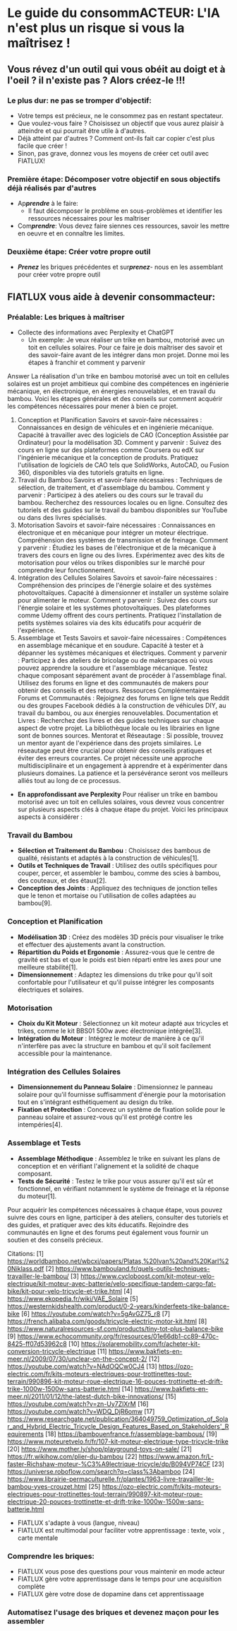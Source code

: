 # Le guide du consommACTEUR: L'IA n'est plus un risque si vous la maîtrisez ! 

## Vous révez d'un outil qui vous obéit au doigt et à l'oeil ? il n'existe pas ? Alors créez-le !!!

### Le plus dur: ne pas se tromper d'objectif:
- Votre temps est précieux, ne le consommez pas en restant spectateur.
- Que voulez-vous faire ? Choisissez un objectif que vous aurez plaisir à atteindre et qui pourrait être utile à d'autres.
- Déjà atteint par d'autres ? Comment ont-ils fait car copier c'est plus facile que créer ! 
- Sinon, pas grave, donnez vous les moyens de créer cet outil avec FIATLUX!

### Première étape: Décomposer votre objectif en sous objectifs déjà réalisés par d'autres

- Ap***prendre*** à le faire:
   - Il faut décomposer le problème en sous-problèmes  et identifier les ressources nécessaires pour les maîtriser     
- Com***prendre***: Vous devez faire siennes ces ressources, savoir les mettre en oeuvre et en connaître les limites.

### Deuxième étape: Créer votre propre outil

- ***Prenez*** les briques précédentes et sur***prenez***- nous en les assemblant pour créer votre propre outil

## FIATLUX vous aide à devenir consommacteur: 

### Préalable: Les briques à maîtriser 
- Collecte des informations avec Perplexity et ChatGPT
   - Un  exemple: Je veux réaliser un trike en bambou, motorisé avec un toit en cellules solaires. Pour ce faire je dois maîtriser des savoir et des savoir-faire avant de les intégrer dans mon projet. Donne moi les étapes à franchir et comment y parvenir

Answer
La réalisation d'un trike en bambou motorisé avec un toit en cellules solaires est un projet ambitieux qui combine des compétences en ingénierie mécanique, en électronique, en énergies renouvelables, et en travail du bambou. Voici les étapes générales et des conseils sur comment acquérir les compétences nécessaires pour mener à bien ce projet.
1. Conception et Planification
Savoirs et savoir-faire nécessaires :
Connaissances en design de véhicules et en ingénierie mécanique.
Capacité à travailler avec des logiciels de CAO (Conception Assistée par Ordinateur) pour la modélisation 3D.
Comment y parvenir :
Suivez des cours en ligne sur des plateformes comme Coursera ou edX sur l'ingénierie mécanique et la conception de produits.
Pratiquez l'utilisation de logiciels de CAO tels que SolidWorks, AutoCAD, ou Fusion 360, disponibles via des tutoriels gratuits en ligne.
2. Travail du Bambou
Savoirs et savoir-faire nécessaires :
Techniques de sélection, de traitement, et d'assemblage du bambou.
Comment y parvenir :
Participez à des ateliers ou des cours sur le travail du bambou. Recherchez des ressources locales ou en ligne.
Consultez des tutoriels et des guides sur le travail du bambou disponibles sur YouTube ou dans des livres spécialisés.
3. Motorisation
Savoirs et savoir-faire nécessaires :
Connaissances en électronique et en mécanique pour intégrer un moteur électrique.
Compréhension des systèmes de transmission et de freinage.
Comment y parvenir :
Étudiez les bases de l'électronique et de la mécanique à travers des cours en ligne ou des livres.
Expérimentez avec des kits de motorisation pour vélos ou trikes disponibles sur le marché pour comprendre leur fonctionnement.
4. Intégration des Cellules Solaires
Savoirs et savoir-faire nécessaires :
Compréhension des principes de l'énergie solaire et des systèmes photovoltaïques.
Capacité à dimensionner et installer un système solaire pour alimenter le moteur.
Comment y parvenir :
Suivez des cours sur l'énergie solaire et les systèmes photovoltaïques. Des plateformes comme Udemy offrent des cours pertinents.
Pratiquez l'installation de petits systèmes solaires via des kits éducatifs pour acquérir de l'expérience.
5. Assemblage et Tests
Savoirs et savoir-faire nécessaires :
Compétences en assemblage mécanique et en soudure.
Capacité à tester et à dépanner les systèmes mécaniques et électriques.
Comment y parvenir :
Participez à des ateliers de bricolage ou de makerspaces où vous pouvez apprendre la soudure et l'assemblage mécanique.
Testez chaque composant séparément avant de procéder à l'assemblage final. Utilisez des forums en ligne et des communautés de makers pour obtenir des conseils et des retours.
Ressources Complémentaires
Forums et Communautés : Rejoignez des forums en ligne tels que Reddit ou des groupes Facebook dédiés à la construction de véhicules DIY, au travail du bambou, ou aux énergies renouvelables.
Documentation et Livres : Recherchez des livres et des guides techniques sur chaque aspect de votre projet. La bibliothèque locale ou les librairies en ligne sont de bonnes sources.
Mentorat et Réseautage : Si possible, trouvez un mentor ayant de l'expérience dans des projets similaires. Le réseautage peut être crucial pour obtenir des conseils pratiques et éviter des erreurs courantes.
Ce projet nécessite une approche multidisciplinaire et un engagement à apprendre et à expérimenter dans plusieurs domaines. La patience et la persévérance seront vos meilleurs alliés tout au long de ce processus.    
- **En approfondissant ave Perplexity**
Pour réaliser un trike en bambou motorisé avec un toit en cellules solaires, vous devrez vous concentrer sur plusieurs aspects clés à chaque étape du projet. Voici les principaux aspects à considérer :

### Travail du Bambou
- **Sélection et Traitement du Bambou** : Choisissez des bambous de qualité, résistants et adaptés à la construction de véhicules[1].
- **Outils et Techniques de Travail** : Utilisez des outils spécifiques pour couper, percer, et assembler le bambou, comme des scies à bambou, des couteaux, et des étaux[2].
- **Conception des Joints** : Appliquez des techniques de jonction telles que le tenon et mortaise ou l'utilisation de colles adaptées au bambou[9].

### Conception et Planification
- **Modélisation 3D** : Créez des modèles 3D précis pour visualiser le trike et effectuer des ajustements avant la construction.
- **Répartition du Poids et Ergonomie** : Assurez-vous que le centre de gravité est bas et que le poids est bien réparti entre les axes pour une meilleure stabilité[1].
- **Dimensionnement** : Adaptez les dimensions du trike pour qu'il soit confortable pour l'utilisateur et qu'il puisse intégrer les composants électriques et solaires.

### Motorisation
- **Choix du Kit Moteur** : Sélectionnez un kit moteur adapté aux tricycles et trikes, comme le kit BBS01 500w avec électronique intégrée[3].
- **Intégration du Moteur** : Intégrez le moteur de manière à ce qu'il n'interfère pas avec la structure en bambou et qu'il soit facilement accessible pour la maintenance.

### Intégration des Cellules Solaires
- **Dimensionnement du Panneau Solaire** : Dimensionnez le panneau solaire pour qu'il fournisse suffisamment d'énergie pour la motorisation tout en s'intégrant esthétiquement au design du trike.
- **Fixation et Protection** : Concevez un système de fixation solide pour le panneau solaire et assurez-vous qu'il est protégé contre les intempéries[4].

### Assemblage et Tests
- **Assemblage Méthodique** : Assemblez le trike en suivant les plans de conception et en vérifiant l'alignement et la solidité de chaque composant.
- **Tests de Sécurité** : Testez le trike pour vous assurer qu'il est sûr et fonctionnel, en vérifiant notamment le système de freinage et la réponse du moteur[1].

Pour acquérir les compétences nécessaires à chaque étape, vous pouvez suivre des cours en ligne, participer à des ateliers, consulter des tutoriels et des guides, et pratiquer avec des kits éducatifs. Rejoindre des communautés en ligne et des forums peut également vous fournir un soutien et des conseils précieux.

Citations:
[1] https://worldbamboo.net/wbcxi/papers/Platas,%20Ivan%20and%20Karl%20Niklass.pdf
[2] https://www.bambouland.fr/quels-outils-techniques-travailler-le-bambou/
[3] https://www.cycloboost.com/kit-moteur-velo-electrique/kit-moteur-avec-batterie/velo-specifique-tandem-cargo-fat-bike/kit-pour-velo-tricycle-et-trike.html
[4] https://www.ekopedia.fr/wiki/VAE_Solaire
[5] https://westernkidshealth.com/product/0-2-years/kinderfeets-tike-balance-bike
[6] https://youtube.com/watch?v=5gAvGZ75_r8
[7] https://french.alibaba.com/goods/tricycle-electric-motor-kit.html
[8] https://www.naturalresources-sf.com/products/tiny-tot-plus-balance-bike
[9] https://www.echocommunity.org/fr/resources/01e66db1-cc89-470c-8425-ff07d53962c8
[10] https://solaremobility.com/fr/acheter-kit-conversion-tricycle-electrique
[11] https://www.bakfiets-en-meer.nl/2009/07/30/unclear-on-the-concept-2/
[12] https://youtube.com/watch?v=NAdOQCw0CJ4
[13] https://ozo-electric.com/fr/kits-moteurs-electriques-pour-trottinettes-tout-terrain/990896-kit-moteur-roue-electrique-16-pouces-trottinette-et-drift-trike-1000w-1500w-sans-batterie.html
[14] https://www.bakfiets-en-meer.nl/2011/01/12/the-latest-dutch-bike-innovations/
[15] https://youtube.com/watch?v=zn-Uy7ZlXrM
[16] https://youtube.com/watch?v=WDQ_DjR6omw
[17] https://www.researchgate.net/publication/364049759_Optimization_of_Solar_and_Hybrid_Electric_Tricycle_Design_Features_Based_on_Stakeholders'_Requirements
[18] https://bambouenfrance.fr/assemblage-bambous/
[19] https://www.moteuretvelo.fr/fr/107-kit-moteur-electrique-type-tricycle-trike
[20] https://www.mother.ly/shop/playground-toys-on-sale/
[21] https://fr.wikihow.com/plier-du-bambou
[22] https://www.amazon.fr/L-faster-Richshaw-moteur-%C3%A9lectrique-tricycle/dp/B094VP74CF
[23] https://universe.roboflow.com/search?q=class%3Abamboo
[24] https://www.librairie-permaculturelle.fr/plantes/1963-livre-travailler-le-bambou-yves-crouzet.html
[25] https://ozo-electric.com/fr/kits-moteurs-electriques-pour-trottinettes-tout-terrain/990897-kit-moteur-roue-electrique-20-pouces-trottinette-et-drift-trike-1000w-1500w-sans-batterie.html
- FIATLUX s'adapte à vous (langue, niveau)
- FIATLUX est multimodal pour faciliter votre apprentissage : texte, voix , carte mentale

   
### Comprendre les briques:
- FIATLUX vous pose des questions pour vous maintenir en mode acteur
- FIATLUX gère votre apprentissage dans le temps pour une acquisition complète
- FIATLUX gère votre dose de dopamine dans cet apprentissaage

### Automatisez l'usage des briques et devenez maçon pour les assembler
